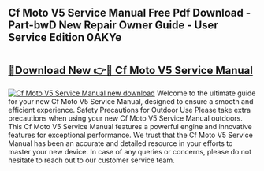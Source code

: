 ## Cf Moto V5 Service Manual Free Pdf Download - Part-bwD New Repair Owner Guide - User Service Edition 0AKYe

# <h2><a href="http://bc53003.oget.top/?id=Cf+Moto+V5+Service+Manual">🔗Download New 👉🔴 Cf Moto V5 Service Manual</a></h2>

[![Cf Moto V5 Service Manual new download](https://i.imgur.com/5g1atiW.png)](http://bc53003.oget.top/?id=Cf+Moto+V5+Service+Manual)
Welcome to the ultimate guide for your new Cf Moto V5 Service Manual, designed to ensure a smooth and efficient experience. Safety Precautions for Outdoor Use Please take extra precautions when using your new Cf Moto V5 Service Manual outdoors. This Cf Moto V5 Service Manual features a powerful engine and innovative features for exceptional performance. We trust that the Cf Moto V5 Service Manual has been an accurate and detailed resource in your efforts to master your new device. In case of any queries or concerns, please do not hesitate to reach out to our customer service team.
